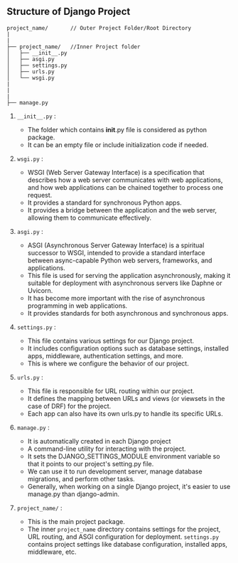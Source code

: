 ## Structure of Django Project

```
project_name/       // Outer Project Folder/Root Directory
|
|
├── project_name/   //Inner Project folder
│   ├── __init__.py
│   ├── asgi.py
│   ├── settings.py
│   ├── urls.py
│   └── wsgi.py
|
|
|
├── manage.py

```

1. `__init__.py` : 
    - The folder which contains __init__.py file is considered as python package.
    - It can be an empty file or include initialization code if needed.

2. `wsgi.py` :
    -  WSGI (Web Server Gateway Interface) is a specification that describes how a web server communicates with web applications, and how web applications can be chained together to process one request.
    - It provides a standard for synchronous Python apps.
    -  It provides a bridge between the application and the web server, allowing them to communicate effectively.

3. `asgi.py` :
    - ASGI (Asynchronous Server Gateway Interface) is a spiritual successor to WSGI, intended to provide a standard interface between async-capable Python web servers, frameworks, and applications.
    - This file is used for serving the application asynchronously, making it suitable for deployment with asynchronous servers like Daphne or Uvicorn.
    - It has become more important with the rise of asynchronous programming in web applications.
    - It provides standards for both asynchronous and synchronous apps.

4. `settings.py` : 
    - This file contains various settings for our Django project.
    - It includes configuration options such as database settings, installed apps, middleware, authentication settings, and more.
    - This is where we configure the behavior of our project.

5. `urls.py` :
    - This file is responsible for URL routing within our project.
    - It defines the mapping between URLs and views (or viewsets in the case of DRF) for the project.
    - Each app can also have its own urls.py to handle its specific URLs.

6. `manage.py` : 
    - It is automatically created in each Django project
    - A command-line utility for interacting with the project.
    - It sets the DJANGO_SETTINGS_MODULE environment variable so that it points to our project's setting.py file.
    - We can use it to run development server, manage database migrations, and perform other tasks.
    - Generally, when working on a single Django project, it's easier to use manage.py than django-admin.

7. `project_name/` : 
    - This is the main project package. 
    - The inner `project_name` directory contains settings for the project, URL routing, and ASGI configuration for deployment. `settings.py` contains project settings like database configuration, installed apps, middleware, etc.

